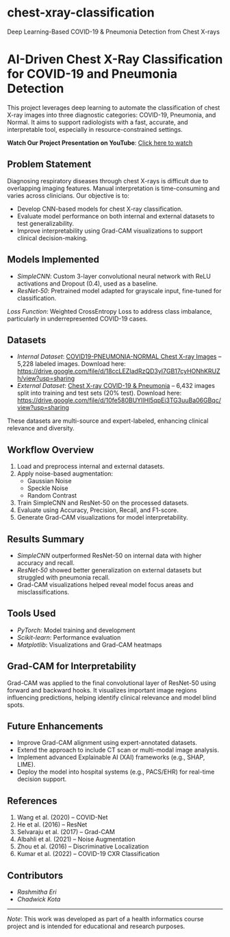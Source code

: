 # chest-xray-classification
Deep Learning-Based COVID-19 &amp; Pneumonia Detection from Chest X-rays
# AI-Driven Chest X-Ray Classification for COVID-19 and Pneumonia Detection

This project leverages deep learning to automate the classification of chest X-ray images into three diagnostic categories: COVID-19, Pneumonia, and Normal. It aims to support radiologists with a fast, accurate, and interpretable tool, especially in resource-constrained settings.

**Watch Our Project Presentation on YouTube**: [Click here to watch](https://youtu.be/_ALUAdxjZF8)

##  Problem Statement

Diagnosing respiratory diseases through chest X-rays is difficult due to overlapping imaging features. Manual interpretation is time-consuming and varies across clinicians. Our objective is to:

- Develop CNN-based models for chest X-ray classification.
- Evaluate model performance on both internal and external datasets to test generalizability.
- Improve interpretability using Grad-CAM visualizations to support clinical decision-making.

## Models Implemented

- *SimpleCNN*: Custom 3-layer convolutional neural network with ReLU activations and Dropout (0.4), used as a baseline.
- *ResNet-50*: Pretrained model adapted for grayscale input, fine-tuned for classification.

*Loss Function*: Weighted CrossEntropy Loss to address class imbalance, particularly in underrepresented COVID-19 cases.

##  Datasets

- *Internal Dataset*: [COVID19-PNEUMONIA-NORMAL Chest X-ray Images](https://www.kaggle.com/datasets/sachinkumar413/covid-pneumonia-normal-chestxray-images) – 5,228 labeled images. Download here: https://drive.google.com/file/d/18ccLEZIadRzQD3yI7GB17cyHONhKRUZh/view?usp=sharing 
- *External Dataset*: [Chest X-ray COVID-19 & Pneumonia](https://www.kaggle.com/datasets/prashant268/chest-xray-covid19-pneumonia) – 6,432 images split into training and test sets (20% test). Download here: https://drive.google.com/file/d/10fe580BUYlIHl5qpEi3TG3uuBa06GBqc/view?usp=sharing 

These datasets are multi-source and expert-labeled, enhancing clinical relevance and diversity.

##  Workflow Overview

1. Load and preprocess internal and external datasets.
2. Apply noise-based augmentation:
   - Gaussian Noise
   - Speckle Noise
   - Random Contrast
3. Train SimpleCNN and ResNet-50 on the processed datasets.
4. Evaluate using Accuracy, Precision, Recall, and F1-score.
5. Generate Grad-CAM visualizations for model interpretability.

##  Results Summary

- *SimpleCNN* outperformed ResNet-50 on internal data with higher accuracy and recall.
- *ResNet-50* showed better generalization on external datasets but struggled with pneumonia recall.
- Grad-CAM visualizations helped reveal model focus areas and misclassifications.

##  Tools Used

- *PyTorch*: Model training and development  
- *Scikit-learn*: Performance evaluation  
- *Matplotlib*: Visualizations and Grad-CAM heatmaps

## Grad-CAM for Interpretability

Grad-CAM was applied to the final convolutional layer of ResNet-50 using forward and backward hooks. It visualizes important image regions influencing predictions, helping identify clinical relevance and model blind spots.

##  Future Enhancements

- Improve Grad-CAM alignment using expert-annotated datasets.
- Extend the approach to include CT scan or multi-modal image analysis.
- Implement advanced Explainable AI (XAI) frameworks (e.g., SHAP, LIME).
- Deploy the model into hospital systems (e.g., PACS/EHR) for real-time decision support.

##  References

1. Wang et al. (2020) – COVID-Net  
2. He et al. (2016) – ResNet  
3. Selvaraju et al. (2017) – Grad-CAM  
4. Albahli et al. (2021) – Noise Augmentation  
5. Zhou et al. (2016) – Discriminative Localization  
6. Kumar et al. (2022) – COVID-19 CXR Classification

##  Contributors

- *Rashmitha Eri*  
- *Chadwick Kota*

---

*Note*: This work was developed as part of a health informatics course project and is intended for educational and research purposes.
